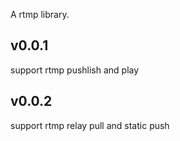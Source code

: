 A rtmp library.

## v0.0.1

support rtmp pushlish and play
## v0.0.2

support rtmp relay pull and static push

